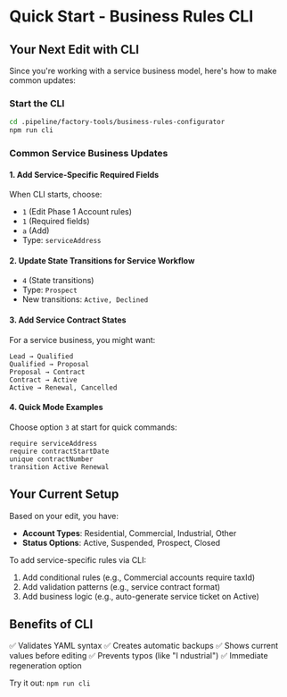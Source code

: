 # Quick Start - Business Rules CLI

## Your Next Edit with CLI

Since you're working with a service business model, here's how to make common updates:

### Start the CLI
```bash
cd .pipeline/factory-tools/business-rules-configurator
npm run cli
```

### Common Service Business Updates

#### 1. Add Service-Specific Required Fields
When CLI starts, choose:
- `1` (Edit Phase 1 Account rules)
- `1` (Required fields)
- `a` (Add)
- Type: `serviceAddress`

#### 2. Update State Transitions for Service Workflow
- `4` (State transitions)
- Type: `Prospect`
- New transitions: `Active, Declined`

#### 3. Add Service Contract States
For a service business, you might want:
```
Lead → Qualified
Qualified → Proposal  
Proposal → Contract
Contract → Active
Active → Renewal, Cancelled
```

#### 4. Quick Mode Examples
Choose option `3` at start for quick commands:
```
require serviceAddress
require contractStartDate
unique contractNumber
transition Active Renewal
```

## Your Current Setup

Based on your edit, you have:
- **Account Types**: Residential, Commercial, Industrial, Other
- **Status Options**: Active, Suspended, Prospect, Closed

To add service-specific rules via CLI:
1. Add conditional rules (e.g., Commercial accounts require taxId)
2. Add validation patterns (e.g., service contract format)
3. Add business logic (e.g., auto-generate service ticket on Active)

## Benefits of CLI
✅ Validates YAML syntax
✅ Creates automatic backups
✅ Shows current values before editing
✅ Prevents typos (like "I ndustrial")
✅ Immediate regeneration option

Try it out: `npm run cli`